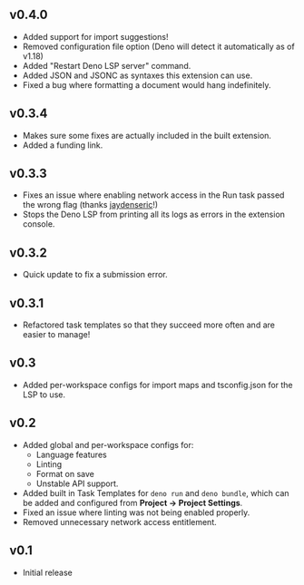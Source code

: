 ## v0.4.0

- Added support for import suggestions!
- Removed configuration file option (Deno will detect it automatically as of
  v1.18)
- Added "Restart Deno LSP server" command.
- Added JSON and JSONC as syntaxes this extension can use.
- Fixed a bug where formatting a document would hang indefinitely.

## v0.3.4

- Makes sure some fixes are actually included in the built extension.
- Added a funding link.

## v0.3.3

- Fixes an issue where enabling network access in the Run task passed the wrong
  flag (thanks [jaydenseric](https://github.com/jaydenseric)!)
- Stops the Deno LSP from printing all its logs as errors in the extension
  console.

## v0.3.2

- Quick update to fix a submission error.

## v0.3.1

- Refactored task templates so that they succeed more often and are easier to
  manage!

## v0.3

- Added per-workspace configs for import maps and tsconfig.json for the LSP to
  use.

## v0.2

- Added global and per-workspace configs for:
  - Language features
  - Linting
  - Format on save
  - Unstable API support.
- Added built in Task Templates for `deno run` and `deno bundle`, which can be
  added and configured from **Project -> Project Settings**.
- Fixed an issue where linting was not being enabled properly.
- Removed unnecessary network access entitlement.

## v0.1

- Initial release
